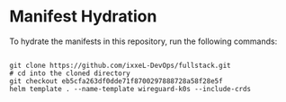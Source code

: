 
# Manifest Hydration

To hydrate the manifests in this repository, run the following commands:

```shell

git clone https://github.com/ixxeL-DevOps/fullstack.git
# cd into the cloned directory
git checkout eb5cfa263df0dde71f8700297888728a58f28e5f
helm template . --name-template wireguard-k0s --include-crds
```
